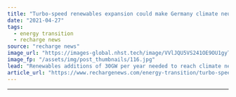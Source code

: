 ```yaml
---
title: "Turbo-speed renewables expansion could make Germany climate neutral in 2045 -  report"
date: "2021-04-27"
tags: 
  - energy transition
  - recharge news
source: "recharge news"
image_url: "https://images-global.nhst.tech/image/VVlJQU5VS241OE9OU1gyTmNBaG9JMGNwdVYwcndTVTJJaStJZnZuNTBIQT0=/nhst/binary/793eefd8b21760f88ac13a56f92b11cc"
image_fp: "/assets/img/post_thumbnails/116.jpg"
lead: "Renewables additions of 30GW per year needed to reach climate neutrality five years earlier than targeted, three German think-tanks calculate"
article_url: "https://www.rechargenews.com/energy-transition/turbo-speed-renewables-expansion-could-make-germany-climate-neutral-in-2045-report/2-1-1001975"
---
```


---

